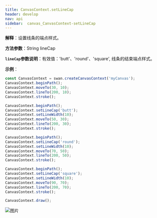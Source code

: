 ```yaml
---
title: CanvasContext.setLineCap
header: develop
nav: api
sidebar:  canvas_CanvasContext-setLineCap
---
```




 
**解释**：设置线条的端点样式。

**方法参数**：String lineCap

**`lineCap`参数说明**：有效值：'butt'、'round'、'square', 线条的结束端点样式。

**示例**：

```js
const CanvasContext = swan.createCanvasContext('myCanvas');
CanvasContext.beginPath();
CanvasContext.moveTo(30, 10);
CanvasContext.lineTo(200, 10);
CanvasContext.stroke();

CanvasContext.beginPath();
CanvasContext.setLineCap('butt');
CanvasContext.setLineWidth(10);
CanvasContext.moveTo(50, 30);
CanvasContext.lineTo(200, 30);
CanvasContext.stroke();

CanvasContext.beginPath();
CanvasContext.setLineCap('round');
CanvasContext.setLineWidth(10);
CanvasContext.moveTo(70, 50);
CanvasContext.lineTo(200, 50);
CanvasContext.stroke();

CanvasContext.beginPath();
CanvasContext.setLineCap('square');
CanvasContext.setLineWidth(10);
CanvasContext.moveTo(90, 70);
CanvasContext.lineTo(200, 70);
CanvasContext.stroke();

CanvasContext.draw();
```

![图片](../../../../img/api/canvas/setLineCap.png)
